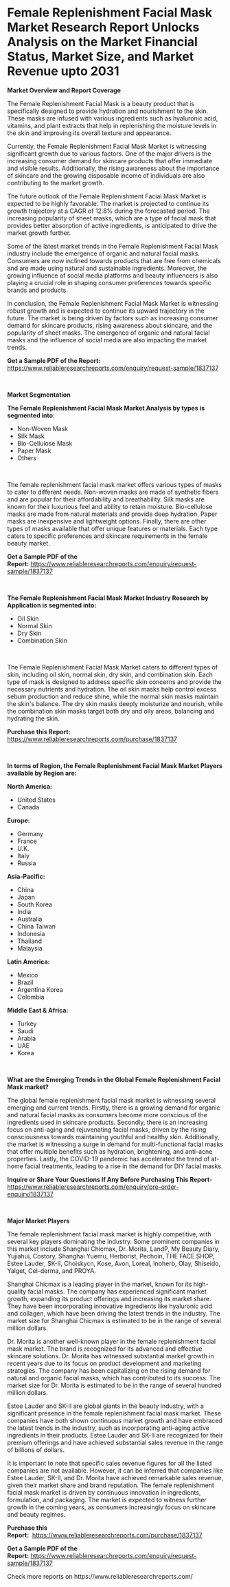 <p><h1>Female Replenishment Facial Mask Market Research Report Unlocks Analysis on the Market Financial Status, Market Size, and Market Revenue upto 2031</h1></p><p><strong>Market Overview and Report Coverage</strong></p>
<p><p>The Female Replenishment Facial Mask is a beauty product that is specifically designed to provide hydration and nourishment to the skin. These masks are infused with various ingredients such as hyaluronic acid, vitamins, and plant extracts that help in replenishing the moisture levels in the skin and improving its overall texture and appearance.</p><p>Currently, the Female Replenishment Facial Mask Market is witnessing significant growth due to various factors. One of the major drivers is the increasing consumer demand for skincare products that offer immediate and visible results. Additionally, the rising awareness about the importance of skincare and the growing disposable income of individuals are also contributing to the market growth.</p><p>The future outlook of the Female Replenishment Facial Mask Market is expected to be highly favorable. The market is projected to continue its growth trajectory at a CAGR of 12.8% during the forecasted period. The increasing popularity of sheet masks, which are a type of facial mask that provides better absorption of active ingredients, is anticipated to drive the market growth further.</p><p>Some of the latest market trends in the Female Replenishment Facial Mask industry include the emergence of organic and natural facial masks. Consumers are now inclined towards products that are free from chemicals and are made using natural and sustainable ingredients. Moreover, the growing influence of social media platforms and beauty influencers is also playing a crucial role in shaping consumer preferences towards specific brands and products.</p><p>In conclusion, the Female Replenishment Facial Mask Market is witnessing robust growth and is expected to continue its upward trajectory in the future. The market is being driven by factors such as increasing consumer demand for skincare products, rising awareness about skincare, and the popularity of sheet masks. The emergence of organic and natural facial masks and the influence of social media are also impacting the market trends.</p></p>
<p><strong>Get a Sample PDF of the Report:</strong> <a href="https://www.reliableresearchreports.com/enquiry/request-sample/1837137">https://www.reliableresearchreports.com/enquiry/request-sample/1837137</a></p>
<p>&nbsp;</p>
<p><strong>Market Segmentation</strong></p>
<p><strong>The Female Replenishment Facial Mask Market Analysis by types is segmented into:</strong></p>
<p><ul><li>Non-Woven Mask</li><li>Silk Mask</li><li>Bio-Cellulose Mask</li><li>Paper Mask</li><li>Others</li></ul></p>
<p>&nbsp;</p>
<p><p>The female replenishment facial mask market offers various types of masks to cater to different needs. Non-woven masks are made of synthetic fibers and are popular for their affordability and breathability. Silk masks are known for their luxurious feel and ability to retain moisture. Bio-cellulose masks are made from natural materials and provide deep hydration. Paper masks are inexpensive and lightweight options. Finally, there are other types of masks available that offer unique features or materials. Each type caters to specific preferences and skincare requirements in the female beauty market.</p></p>
<p><strong>Get a Sample PDF of the Report:</strong>&nbsp;<a href="https://www.reliableresearchreports.com/enquiry/request-sample/1837137">https://www.reliableresearchreports.com/enquiry/request-sample/1837137</a></p>
<p>&nbsp;</p>
<p><strong>The Female Replenishment Facial Mask Market Industry Research by Application is segmented into:</strong></p>
<p><ul><li>Oil Skin</li><li>Normal Skin</li><li>Dry Skin</li><li>Combination Skin</li></ul></p>
<p>&nbsp;</p>
<p><p>The Female Replenishment Facial Mask Market caters to different types of skin, including oil skin, normal skin, dry skin, and combination skin. Each type of mask is designed to address specific skin concerns and provide the necessary nutrients and hydration. The oil skin masks help control excess sebum production and reduce shine, while the normal skin masks maintain the skin's balance. The dry skin masks deeply moisturize and nourish, while the combination skin masks target both dry and oily areas, balancing and hydrating the skin.</p></p>
<p><strong>Purchase this Report:</strong>&nbsp; <a href="https://www.reliableresearchreports.com/purchase/1837137">https://www.reliableresearchreports.com/purchase/1837137</a></p>
<p>&nbsp;</p>
<p><strong>In terms of Region, the Female Replenishment Facial Mask Market Players available by Region are:</strong></p>
<p>
    <p> <strong> North America: </strong>
        <ul>
            <li>United States</li>
            <li>Canada</li>
        </ul>
        </p> 
    <p> <strong> Europe: </strong>
        <ul>
            <li>Germany</li>
            <li>France</li>
            <li>U.K.</li>
            <li>Italy</li>
            <li>Russia</li>
        </ul>
        </p> 
    <p> <strong> Asia-Pacific: </strong>
        <ul>
            <li>China</li>
            <li>Japan</li>
            <li>South Korea</li>
            <li>India</li>
            <li>Australia</li>
            <li>China Taiwan</li>
            <li>Indonesia</li>
            <li>Thailand</li>
            <li>Malaysia</li>
        </ul>
        </p> 
    <p> <strong> Latin America: </strong>
        <ul>
            <li>Mexico</li>
            <li>Brazil</li>
            <li>Argentina Korea</li>
            <li>Colombia</li>
        </ul>
        </p> 
    <p> <strong> Middle East & Africa: </strong>
        <ul>
            <li>Turkey</li>
            <li>Saudi</li>
            <li>Arabia</li>
            <li>UAE</li>
            <li>Korea</li>
        </ul>
    </p>
    </p>
<p>&nbsp;</p>
<p><strong>What are the Emerging Trends in the Global Female Replenishment Facial Mask market?</strong></p>
<p><p>The global female replenishment facial mask market is witnessing several emerging and current trends. Firstly, there is a growing demand for organic and natural facial masks as consumers become more conscious of the ingredients used in skincare products. Secondly, there is an increasing focus on anti-aging and rejuvenating facial masks, driven by the rising consciousness towards maintaining youthful and healthy skin. Additionally, the market is witnessing a surge in demand for multi-functional facial masks that offer multiple benefits such as hydration, brightening, and anti-acne properties. Lastly, the COVID-19 pandemic has accelerated the trend of at-home facial treatments, leading to a rise in the demand for DIY facial masks.</p></p>
<p><strong>Inquire or Share Your Questions If Any Before Purchasing This Report</strong>- <a href="https://www.reliableresearchreports.com/enquiry/pre-order-enquiry/1837137">https://www.reliableresearchreports.com/enquiry/pre-order-enquiry/1837137</a></p>
<p>&nbsp;</p>
<p><strong>Major Market Players</strong></p>
<p><p>The female replenishment facial mask market is highly competitive, with several key players dominating the industry. Some prominent companies in this market include Shanghai Chicmax, Dr. Morita, LandP, My Beauty Diary, Yujiahui, Costory, Shanghai Yuemu, Herborist, Pechoin, THE FACE SHOP, Estee Lauder, SK-II, Choiskycn, Kose, Avon, Loreal, Inoherb, Olay, Shiseido, Yalget, Cel-derma, and PROYA.</p><p>Shanghai Chicmax is a leading player in the market, known for its high-quality facial masks. The company has experienced significant market growth, expanding its product offerings and increasing its market share. They have been incorporating innovative ingredients like hyaluronic acid and collagen, which have been driving the latest trends in the industry. The market size for Shanghai Chicmax is estimated to be in the range of several million dollars.</p><p>Dr. Morita is another well-known player in the female replenishment facial mask market. The brand is recognized for its advanced and effective skincare solutions. Dr. Morita has witnessed substantial market growth in recent years due to its focus on product development and marketing strategies. The company has been capitalizing on the rising demand for natural and organic facial masks, which has contributed to its success. The market size for Dr. Morita is estimated to be in the range of several hundred million dollars.</p><p>Estee Lauder and SK-II are global giants in the beauty industry, with a significant presence in the female replenishment facial mask market. These companies have both shown continuous market growth and have embraced the latest trends in the industry, such as incorporating anti-aging active ingredients in their products. Estee Lauder and SK-II are recognized for their premium offerings and have achieved substantial sales revenue in the range of billions of dollars.</p><p>It is important to note that specific sales revenue figures for all the listed companies are not available. However, it can be inferred that companies like Estee Lauder, SK-II, and Dr. Morita have achieved remarkable sales revenue, given their market share and brand reputation. The female replenishment facial mask market is driven by continuous innovation in ingredients, formulation, and packaging. The market is expected to witness further growth in the coming years, as consumers increasingly focus on skincare and beauty regimes.</p></p>
<p><strong>Purchase this Report:</strong>&nbsp;&nbsp;<a href="https://www.reliableresearchreports.com/purchase/1837137">https://www.reliableresearchreports.com/purchase/1837137</a></p>
<p></p>
<p><strong>Get a Sample PDF of the Report:</strong>&nbsp;<a href="https://www.reliableresearchreports.com/enquiry/request-sample/1837137">https://www.reliableresearchreports.com/enquiry/request-sample/1837137</a></p>
<p>Check more reports on https://www.reliableresearchreports.com/</p>